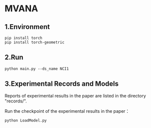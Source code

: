# MVANA

## 1.Environment

```
pip install torch
pip install torch-geometric
```

## 2.Run
```
python main.py --ds_name NCI1
```

## 3.Experimental Records and Models

Reports of experimental results in the paper are listed in the directory "records/".

Run the checkpoint of the experimental results in the paper：

```
python LoadModel.py
```


